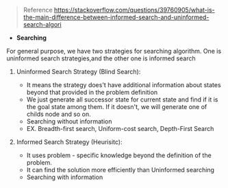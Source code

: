 > Reference https://stackoverflow.com/questions/39760905/what-is-the-main-difference-between-informed-search-and-uninformed-search-algori

- **Searching** 

For general purpose, we have two strategies for searching algorithm. One is uninformed search strategies,and the other one is informed search

1. Uninformed Search Strategy (Blind Search):
   
    - It means the strategy does't have additional information about states beyond that provided in the problem definition
    - We just generate all successor state for current state and find if it is the goal state among them. If it doesn't, we will generate one of childs node and so on.
    - Searching without information
    - EX. Breadth-first search, Uniform-cost search, Depth-First Search
2. Informed Search Strategy (Heurisitc):

    - It uses problem - specific knowledge beyond the definition of the problem.
    - It can find the solution more efficiently than Uninformed searching 
    - Searching with information
